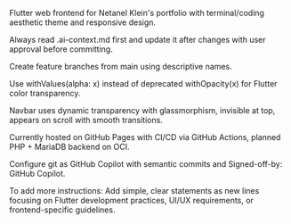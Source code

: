 Flutter web frontend for Netanel Klein's portfolio with terminal/coding aesthetic theme and responsive design.

Always read .ai-context.md first and update it after changes with user approval before committing.

Create feature branches from main using descriptive names.

Use withValues(alpha: x) instead of deprecated withOpacity(x) for Flutter color transparency.

Navbar uses dynamic transparency with glassmorphism, invisible at top, appears on scroll with smooth transitions.

Currently hosted on GitHub Pages with CI/CD via GitHub Actions, planned PHP + MariaDB backend on OCI.

Configure git as GitHub Copilot with semantic commits and Signed-off-by: GitHub Copilot.

To add more instructions: Add simple, clear statements as new lines focusing on Flutter development practices, UI/UX requirements, or frontend-specific guidelines.
